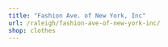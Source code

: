 ```yaml
---
title: "Fashion Ave. of New York, Inc"
url: /raleigh/fashion-ave-of-new-york-inc/
shop: clothes
---
```

